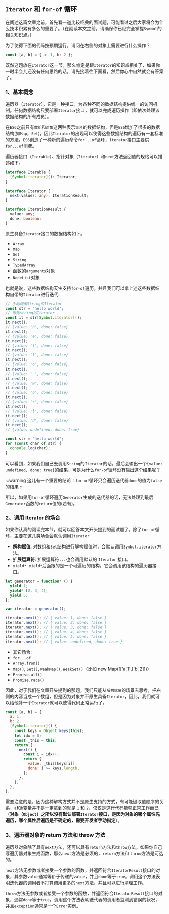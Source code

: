 ## `Iterator` 和 `for-of` 循环

在阐述这篇文章之前，首先看一道比较经典的面试题，可能看过之后大家将会为什么技术积累有多么的重要了。（在阅读本文之前，请确保你已经完全掌握`Symbol`的相关知识点。）

为了使得下面的代码按预期运行，请问在右侧的对象上需要进行什么操作？

```js
const [a, b] = { a: 1, b: 2 };
```

既然这题放在`Iterator`这一节，那么肯定是跟`Iterator`的知识点相关了，如果你一时半会儿还没有任何思路的话，请先接着往下面看，然后你心中自然就会有答案了。

### 1、基本概念

遍历器（`Iterator`），它是一种接口，为各种不同的数据结构提供统一的访问机制。任何数据结构只要部署`Iterator`接口，就可以完成遍历操作（即依次处理该数据结构的所有成员）。

在`ES6`之前只有`数组`和`对象`这两种表示`集合`的数据结构，但是`ES6`增加了很多的数据结构(如`Map`，`Set`)，因此`Iterator`的出现可以使得这些数据结构的遍历有一套标准的方法，`ES6`创造了一种新的遍历命令`for...of`循环，`Iterator`接口主要供`for...of`消费。

遍历器接口（`Iterable`）、指针对象（`Iterator`）和`next`方法返回值的规格可以描述如下。

```ts
interface Iterable {
  [Symbol.iterator](): Iterator;
}

interface Iterator {
  next(value?: any): IterationResult;
}

interface IterationResult {
  value: any;
  done: boolean;
}
```

原生具备`Iterator`接口的数据结构如下。

- `Array`
- `Map`
- `Set`
- `String`
- `TypedArray`
- 函数的`arguments`对象
- `NodeList`对象

也就是说，这些数据结构天生支持`for-of`遍历，并且我们可以拿上述这些数据结构自带的`Iterator`进行迭代:

```js
// 手动调用String的Iterator
const str = "hello world";
// 得到string的Iterator
const it = str[Symbol.iterator]();
it.next();
// {value: 'h', done: false}
it.next();
// {value: 'e', done: false}
it.next();
// {value: 'l', done: false}
it.next();
// {value: 'l', done: false}
it.next();
// {value: 'o', done: false}
it.next();
// {value: ' ', done: false}
it.next();
// {value: 'w', done: false}
it.next();
// {value: 'o', done: false}
it.next();
// {value: 'r', done: false}
it.next();
// {value: 'l', done: false}
it.next();
// {value: 'd', done: false}
it.next();
// {value: undefined, done: true}
```

```js
const str = "hello world";
for (const char of str) {
  console.log(char);
}
```

可以看到，如果我们自己去调用`String`的`Iterator`的话，最后会输出一个`{value: undefined, done: true}`的结果，可是为什么`for-of`循环没有输出这个结果呢？

:::warning
这儿有一个重要的结论：`for-of`循环只会遍历迭代器`done`的值为`false`的结果
:::

所以，如果用`for-of`循环遍历`Generator`生成的迭代器的话，无法处理到最后`Generator`函数的`return`值的(若有)。

### 2、调用 Iterator 的场合

如果你认真的阅读完本节，就可以回答本文开头提到的面试题了。除了`for-of`循环，主要在这几类场合会默认调用`Iterator`

- **解构赋值**: 对数组和`Set`结构进行解构赋值时，会默认调用`Symbol.iterator`方法。
- **扩展运算符**: 扩展运算符`...`也会调用默认的 `Iterator` 接口。
- `yield*`: `yield*`后面跟的是一个可遍历的结构，它会调用该结构的遍历器接口。

```js
let generator = function* () {
  yield 1;
  yield* [2, 3, 4];
  yield 5;
};

var iterator = generator();

iterator.next(); // { value: 1, done: false }
iterator.next(); // { value: 2, done: false }
iterator.next(); // { value: 3, done: false }
iterator.next(); // { value: 4, done: false }
iterator.next(); // { value: 5, done: false }
iterator.next(); // { value: undefined, done: true }
```

- 其它场合:
- `for...of`
- `Array.from()`
- `Map()`, `Set()`, `WeakMap()`, `WeakSet()`（比如 new Map([['a',1],['b',2]])）
- `Promise.all()`
- `Promise.race()`

因此，对于我们在文章开头提到的那题，我们只能从`解构赋值`的场景去思考，把右侧的内容当成一个数组，但是因为对象并不原生具备`Iterator`，因此，我们就可以给他补一个`Iterator`就可以使得代码正常运行了。

```js
const [a, b] = {
  a: 1,
  b: 2,
  [Symbol.iterator]() {
    const keys = Object.keys(this);
    let idx = 0;
    const _this = this;
    return {
      next() {
        const i = idx++;
        return {
          value: _this[keys[i]],
          done: i >= keys.length,
        };
      },
    };
  },
};
```

需要注意的是，因为这种解构方式并不是原生支持的方式，有可能键取值顺序的关系，`a`和`b`变量并不是一定拿到的就是 `1` 和 `2`，仅仅是这行代码能够正常工作而已（**对象（`Object`）之所以没有默认部署`Iterator`接口，是因为对象的哪个属性先遍历，哪个属性后遍历是不确定的，需要开发者手动指定**）。

### 3、遍历器对象的 return 方法和 throw 方法

遍历器对象除了具有`next`方法，还可以具有`return`方法和`throw`方法。如果你自己写遍历器对象生成函数，那么`next`方法是必须的，`return`方法和 `throw`方法是可选的。

`next`方法无参数或者接受一个参数的函数，并返回符合`IteratorResult`接口的对象，其参数`value`通常等价于传递的`value`，并且`done`等于`true`。调用这个方法表明迭代器的调用者不打算调用更多的`next`方法，并且可以进行清理工作。

`throw`方法无参数或者接受一个参数的函数，并返回符合`IteratorResult`接口的对象，通常`done`等于`true`。调用这个方法表明迭代器的调用者监测到错误的状况，并且`exception`通常是一个`Error`实例。
